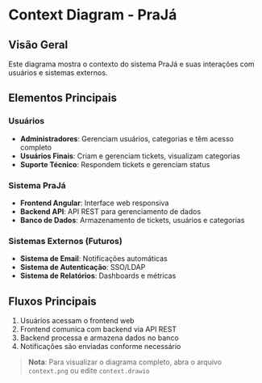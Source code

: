 # Context Diagram - PraJá

## Visão Geral
Este diagrama mostra o contexto do sistema PraJá e suas interações com usuários e sistemas externos.

## Elementos Principais

### Usuários
- **Administradores**: Gerenciam usuários, categorias e têm acesso completo
- **Usuários Finais**: Criam e gerenciam tickets, visualizam categorias
- **Suporte Técnico**: Respondem tickets e gerenciam status

### Sistema PraJá
- **Frontend Angular**: Interface web responsiva
- **Backend API**: API REST para gerenciamento de dados
- **Banco de Dados**: Armazenamento de tickets, usuários e categorias

### Sistemas Externos (Futuros)
- **Sistema de Email**: Notificações automáticas
- **Sistema de Autenticação**: SSO/LDAP
- **Sistema de Relatórios**: Dashboards e métricas

## Fluxos Principais
1. Usuários acessam o frontend web
2. Frontend comunica com backend via API REST
3. Backend processa e armazena dados no banco
4. Notificações são enviadas conforme necessário

> **Nota**: Para visualizar o diagrama completo, abra o arquivo `context.png` ou edite `context.drawio`
